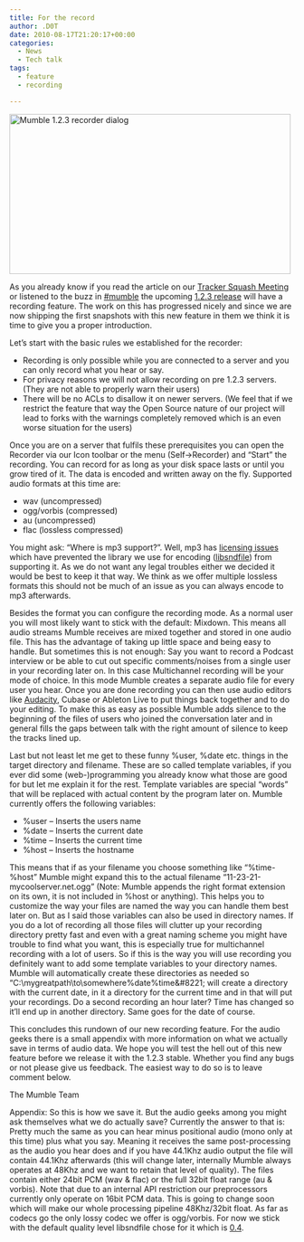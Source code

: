 ```yaml
---
title: For the record
author: .D0T
date: 2010-08-17T21:20:17+00:00
categories:
  - News
  - Tech talk
tags:
  - feature
  - recording

---
```

<img class="aligncenter size-full wp-image-89" title="Recorder dialog" src="http://blog.mumble.info/wp-uploads/2010/08/Recorder1.png" alt="Mumble 1.2.3 recorder dialog" width="497" height="283" />

As you already know if you read the article on our [Tracker Squash Meeting][1] or listened to the buzz in [#mumble][2] the upcoming [1.2.3 release][3] will have a recording feature. The work on this has progressed nicely and since we are now shipping the first snapshots with this new feature in them we think it is time to give you a proper introduction.

<!--more-->

Let&#8217;s start with the basic rules we established for the recorder:

  * Recording is only possible while you are connected to a server and you can only record what you hear or say.
  * For privacy reasons we will not allow recording on pre 1.2.3 servers. (They are not able to properly warn their users)
  * There will be no ACLs to disallow it on newer servers. (We feel that if we restrict the feature that way the Open Source nature of our project will lead to forks with the warnings completely removed which is an even worse situation for the users)

Once you are on a server that fulfils these prerequisites you can open the Recorder via our Icon toolbar or the menu (Self->Recorder) and &#8220;Start&#8221; the recording. You can record for as long as your disk space lasts or until you grow tired of it. The data is encoded and written away on the fly. Supported audio formats at this time are:

  * wav (uncompressed)
  * ogg/vorbis (compressed)
  * au (uncompressed)
  * flac (lossless compressed)

You might ask: &#8220;Where is mp3 support?&#8221;. Well, mp3 has [licensing issues][4] which have prevented the library we use for encoding ([libsndfile][5]) from supporting it. As we do not want any legal troubles either we decided it would be best to keep it that way. We think as we offer multiple lossless formats this should not be much of an issue as you can always encode to mp3 afterwards.

Besides the format you can configure the recording mode. As a normal user you will most likely want to stick with the default: Mixdown. This means all audio streams Mumble receives are mixed together and stored in one audio file. This has the advantage of taking up little space and being easy to handle. But sometimes this is not enough: Say you want to record a Podcast interview or be able to cut out specific comments/noises from a single user in your recording later on. In this case Multichannel recording will be your mode of choice. In this mode Mumble creates a separate audio file for every user you hear. Once you are done recording you can then use audio editors like [Audacity][6], Cubase or Ableton Live to put things back together and to do your editing. To make this as easy as possible Mumble adds silence to the beginning of the files of users who joined the conversation later and in general fills the gaps between talk with the right amount of silence to keep the tracks lined up.

Last but not least let me get to these funny %user, %date etc. things in the target directory and filename. These are so called template variables, if you ever did some (web-)programming you already know what those are good for but let me explain it for the rest. Template variables are special &#8220;words&#8221; that will be replaced with actual content by the program later on. Mumble currently offers the following variables:

  * %user &#8211; Inserts the users name
  * %date &#8211; Inserts the current date
  * %time &#8211; Inserts the current time
  * %host &#8211; Inserts the hostname

This means that if as your filename you choose something like &#8220;%time-%host&#8221; Mumble might expand this to the actual filename &#8220;11-23-21-mycoolserver.net.ogg&#8221; (Note: Mumble appends the right format extension on its own, it is not included in %host or anything). This helps you to customize the way your files are named the way you can handle them best later on. But as I said those variables can also be used in directory names. If you do a lot of recording all those files will clutter up your recording directory pretty fast and even with a great naming scheme you might have trouble to find what you want, this is especially true for multichannel recording with a lot of users. So if this is the way you will use recording you definitely want to add some template variables to your directory names. Mumble will automatically create these directories as needed so &#8220;C:\mygreatpath\to\somewhere\%date\%time\&#8221; will create a directory with the current date, in it a directory for the current time and in that will put your recordings. Do a second recording an hour later? Time has changed so it&#8217;ll end up in another directory. Same goes for the date of course.

This concludes this rundown of our new recording feature. For the audio geeks there is a small appendix with more information on what we actually save in terms of audio data. We hope you will test the hell out of this new feature before we release it with the 1.2.3 stable. Whether you find any bugs or not please give us feedback. The easiest way to do so is to leave comment below.

The Mumble Team

Appendix: So this is how we save it. But the audio geeks among you might ask themselves what we do actually save? Currently the answer to that is: Pretty much the same as you can hear minus positional audio (mono only at this time) plus what you say. Meaning it receives the same post-processing as the audio you hear does and if you have 44.1Khz audio output the file will contain 44.1Khz afterwards (this will change later, internally Mumble always operates at 48Khz and we want to retain that level of quality). The files contain either 24bit PCM (wav & flac) or the full 32bit float range (au & vorbis). Note that due to an internal API restriction our preprocessors currently only operate on 16bit PCM data. This is going to change soon which will make our whole processing pipeline 48Khz/32bit float. As far as codecs go the only lossy codec we offer is ogg/vorbis. For now we stick with the default quality level libsndfile chose for it which is [0.4][7].

 [1]: http://blog.mumble.info/first-mumble-tracker-squash-meeting
 [2]: http://mumble.sourceforge.net/IRC
 [3]: http://mumble.sourceforge.net/1.2.3
 [4]: http://www.mega-nerd.com/libsndfile/FAQ.html#Q020
 [5]: http://www.mega-nerd.com/libsndfile/
 [6]: http://audacity.sourceforge.net/
 [7]: http://en.wikipedia.org/wiki/Vorbis#Technical_details